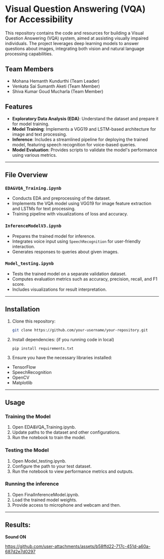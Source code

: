 # Visual Question Answering (VQA) for Accessibility

This repository contains the code and resources for building a Visual Question Answering (VQA) system, aimed at assisting visually impaired individuals. The project leverages deep learning models to answer questions about images, integrating both vision and natural language processing capabilities.
## Team Members
- Mohana Hemanth Kundurthi (Team Leader)
- Venkata Sai Sumanth Aketi (Team Member)
- Shiva Kumar Goud Mucharla (Team Member)

## Features
- **Exploratory Data Analysis (EDA)**: Understand the dataset and prepare it for model training.
- **Model Training**: Implements a VGG19 and LSTM-based architecture for image and text processing.
- **Inference**: Includes a streamlined pipeline for deploying the trained model, featuring speech recognition for voice-based queries.
- **Model Evaluation**: Provides scripts to validate the model's performance using various metrics.

---

## File Overview
### `EDA&VQA_Training.ipynb`
- Conducts EDA and preprocessing of the dataset.
- Implements the VQA model using VGG19 for image feature extraction and LSTMs for text processing.
- Training pipeline with visualizations of loss and accuracy.

### `InferenceModelV3.ipynb`
- Prepares the trained model for inference.
- Integrates voice input using `SpeechRecognition` for user-friendly interaction.
- Generates responses to queries about given images.

### `Model_testing.ipynb`
- Tests the trained model on a separate validation dataset.
- Computes evaluation metrics such as accuracy, precision, recall, and F1 score.
- Includes visualizations for result interpretation.

---

## Installation
1. Clone this repository:
   ```bash
   git clone https://github.com/your-username/your-repository.git
   ```
2. Install dependencies: (if you running code in local)
   ```
   pip install requirements.txt
   ```
3. Ensure you have the necessary libraries installed:
- TensorFlow
- SpeechRecognition
- OpenCV
- Matplotlib

---

## Usage
### Training the Model
1. Open EDA&VQA_Training.ipynb.
2. Update paths to the dataset and other configurations.
3. Run the notebook to train the model.

### Testing the Model
1. Open Model_testing.ipynb.
2. Configure the path to your test dataset.
3. Run the notebook to view performance metrics and outputs.

### Running the inference
1. Open FinalInferenceModel.ipynb.
2. Load the trained model weights.
3. Provide access to microphone and webcam and then.

---
## Results:
**Sound ON**

https://github.com/user-attachments/assets/b58ffd22-717c-451d-a60a-687d2e7d0297

